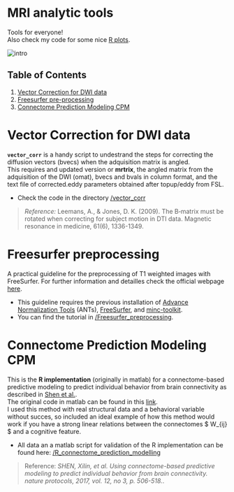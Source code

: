 # MRI analytic tools  
Tools for everyone!  
Also check my code for some nice [R plots](https://github.com/rcruces/R-graph).  

![intro](https://farm5.staticflickr.com/4752/38930052884_9f7ecdda0d_z.jpg)  
  
## Table of Contents  
1. [Vector Correction for DWI data](#vector-correction-for-dwi-data)
1. [Freesurfer pre-processing](#freesurfer-preprocessing)
1. [Connectome Prediction Modeling CPM](#connectome-prediction-modeling-cpm)
  
# Vector Correction for DWI data 
**`vector_corr`** is a handy script to undestrand the steps for correcting the diffusion vectors (bvecs) when the adquisition matrix is angled.    
This requires and updated version or **mrtrix**, the angled matrix from the adquisition of the DWI (omat), bvecs and bvals in column format, and the text file of corrected.eddy parameters obtained after topup/eddy from FSL.  
- Check the code in the directory [/vector_corr](https://github.com/rcruces/MRI_analytic_tools/tree/master/vector_corr)  
>*Reference:* Leemans, A., & Jones, D. K. (2009). The B‐matrix must be rotated when correcting for subject motion in DTI data. Magnetic resonance in medicine, 61(6), 1336-1349.  
 
# Freesurfer preprocessing  
A practical guideline for the preprocessing of T1 weighted images with FreeSurfer. For further information and detailles check the official webpage [here](https://surfer.nmr.mgh.harvard.edu/).  
- This guideline requires the previous installation of [Advance Normalization Tools](https://stnava.github.io/ANTs/) (ANTs), [FreeSurfer](https://surfer.nmr.mgh.harvard.edu/fswiki/DownloadAndInstall), and [minc-toolkit](https://github.com/BIC-MNI/minc-toolkit).  
- You can find the tutorial in [/Freesurfer_preprocessing]().
  
# Connectome Prediction Modeling CPM
This is the **R implementation** (originally in matlab) for a connectome-based predictive modeling to predict individual behavior from brain connectivity as described in [Shen et al.](https://www.nature.com/articles/nprot.2016.178).  
The original code in matlab can be found in this [link](https://www.nitrc.org/frs/?group_id=51).  
I used this method with real structural data and a behavioral variable without succes, so included an ideal example of how this method would work if you have a strong linear relations between the connectomes $ W_{ij} $ and a cognitive feature.  
- All data an a matlab script for validation of the R implementation can be found here: [/R_connectome_prediction_modelling]()   
> Reference: *SHEN, Xilin, et al. Using connectome-based predictive modeling to predict individual behavior from brain connectivity. nature protocols, 2017, vol. 12, no 3, p. 506-518.*.  

